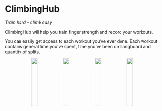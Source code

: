 # ClimbingHub
*Train hard - climb easy*

ClimbingHub will help you train finger strength and record your workouts.

You can easily get access to each workout you’ve ever done. Each workout contains general time you’ve spent, time you’ve been on hangboard and quantity of splits.

<p align="center" width="100%">
<img src="https://user-images.githubusercontent.com/66600969/213886662-fd8d2406-9c6d-4dea-83e5-a171fc2c5336.png" width=20% height=20%>
<img src="https://user-images.githubusercontent.com/66600969/213886679-b33f10be-a9e7-4f0c-bfdf-ac91a96afb77.png" width=20% height=20%>
<img src="https://user-images.githubusercontent.com/66600969/213886682-776c7899-ce14-4d62-85c3-0da265ea4939.png" width=20% height=20%>
<img src="https://user-images.githubusercontent.com/66600969/213886683-e637ddbc-55fe-4544-8861-dd8ae6bde90a.png" width=20% height=20%>
</p>
